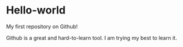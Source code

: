 Hello-world
===========

My first repository on Github!

Github is a great and hard-to-learn tool.
I am trying my best to learn it.
